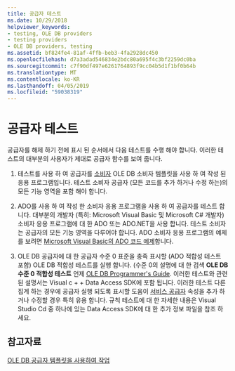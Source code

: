 ```yaml
---
title: 공급자 테스트
ms.date: 10/29/2018
helpviewer_keywords:
- testing, OLE DB providers
- testing providers
- OLE DB providers, testing
ms.assetid: bf824fe4-81af-4ffb-beb3-4fa2928dc450
ms.openlocfilehash: d7a3adad546834e2bdc80a695f4c3bf2259dc0ba
ms.sourcegitcommit: c7f90df497e6261764893f9cc04b5d1f1bf0b64b
ms.translationtype: MT
ms.contentlocale: ko-KR
ms.lasthandoff: 04/05/2019
ms.locfileid: "59038319"
---
```

# <a name="testing-your-provider"></a>공급자 테스트

공급자를 해제 하기 전에 표시 된 순서에서 다음 테스트를 수행 해야 합니다. 이러한 테스트의 대부분의 사용자가 제대로 공급자 함수를 보여 줍니다.

1. 테스트를 사용 하 여 공급자를 [소비자](../../data/oledb/creating-an-ole-db-consumer.md) OLE DB 소비자 템플릿을 사용 하 여 작성 된 응용 프로그램입니다. 테스트 소비자 공급자 (모든 코드를 추가 하거나 수정 하는)의 모든 기능 영역을 포함 해야 합니다.

1. ADO를 사용 하 여 작성 한 소비자 응용 프로그램을 사용 하 여 공급자를 테스트 합니다. 대부분의 개발자 (특히: Microsoft Visual Basic 및 Microsoft C# 개발자) 소비자 응용 프로그램에 대 한 ADO 또는 ADO.NET을 사용 합니다. 테스트 소비자는 공급자의 모든 기능 영역을 다루어야 합니다. ADO 소비자 응용 프로그램의 예제를 보려면 [Microsoft Visual Basic의 ADO 코드 예제](https://msdn.microsoft.com/library/ms807514.aspx)합니다.

1. OLE DB 공급자에 대 한 공급자 수준 0 표준을 충족 표시할 (ADO 적합성 테스트 포함) OLE DB 적합성 테스트를 실행 합니다. (수준 0의 설명에 대 한 검색 **OLE DB 수준 0 적합성 테스트** 언제 [OLE DB Programmer's Guide](/sql/connect/oledb/ole-db/oledb-driver-for-sql-server-programming). 이러한 테스트와 관련된 설명서는 Visual c + + Data Access SDK에 포함 됩니다. 이러한 테스트 다른 집계 하는 경우에 공급자 실행 되도록 표시할 도움이 [서비스 공급자](../../data/oledb/ole-db-resource-pooling-and-services.md) 속성을 추가 하거나 수정할 경우 특히 유용 합니다. 규칙 테스트에 대 한 자세한 내용은 Visual Studio Cd 중 하나에 있는 Data Access SDK에 대 한 추가 정보 파일을 참조 하세요.

## <a name="see-also"></a>참고자료

[OLE DB 공급자 템플릿을 사용하여 작업](../../data/oledb/working-with-ole-db-provider-templates.md)